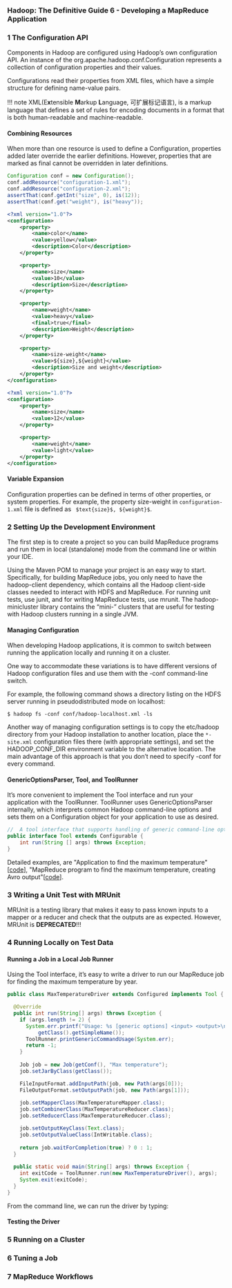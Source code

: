 ### **Hadoop: The Definitive Guide 6 - Developing a MapReduce Application**

### 1 The Configuration API

Components in Hadoop are configured using Hadoop’s own configuration API. An instance of the <C>org.apache.hadoop.conf.Configuration</C> represents a collection of configuration properties and their values.

<C>Configuration</C>s read their properties from  XML files, which have a simple structure for defining name-value pairs.


!!! note
    XML(E**x**tensible **M**arkup **L**anguage, 可扩展标记语言), is a markup language that defines a set of rules for encoding documents in a format that is both human-readable and machine-readable. 
    
#### Combining Resources

When more than one resource is used to define a <C>Configuration</C>, properties added later override the earlier definitions. However, properties that are marked as <C>final</C> cannot be overridden in later definitions.

```Java
Configuration conf = new Configuration();
conf.addResource("configuration-1.xml");
conf.addResource("configuration-2.xml");
assertThat(conf.getInt("size", 0), is(12));
assertThat(conf.get("weight"), is("heavy"));
```

```xml fct_label="configuration-1.xml"
<?xml version="1.0"?> 
<configuration>
    <property> 
        <name>color</name> 
        <value>yellow</value> 
        <description>Color</description> 
    </property>

    <property> 
        <name>size</name> 
        <value>10</value> 
        <description>Size</description> 
    </property>

    <property> 
        <name>weight</name> 
        <value>heavy</value> 
        <final>true</final> 
        <description>Weight</description> 
    </property>

    <property> 
        <name>size-weight</name> 
        <value>${size},${weight}</value> 
        <description>Size and weight</description> 
    </property> 
</configuration>
```

```xml fct_label="configuration-2.xml"
<?xml version="1.0"?> 
<configuration>
    <property> 
        <name>size</name> 
        <value>12</value> 
    </property>

    <property> 
        <name>weight</name> 
        <value>light</value> 
    </property> 
</configuration>
```

#### Variable Expansion

Configuration properties can be defined in terms of other properties, or system properties. For example, the property <C>size-weight</C> in `configuration-1.xml` file is defined as ` $text{size}$, ${weight}$`.

### 2 Setting Up the Development Environment

The first step is to create a project so you can build MapReduce programs and run them in local (standalone) mode from the command line or within your IDE. 

Using the Maven POM to manage your project is an easy way to start. Specifically, for building MapReduce jobs, you only need to have the <C>hadoop-client</C> dependency, which contains all the Hadoop client-side classes needed to interact with HDFS and MapReduce. For running unit tests, use <C>junit</C>, and for writing MapReduce tests, use <C>mrunit</C>. The <C>hadoop-minicluster</C> library contains the “mini-” clusters that are useful for testing with Hadoop clusters running in a single JVM.

#### Managing Configuration

When developing Hadoop applications, it is common to switch between running the application locally and running it on a cluster.

One way to accommodate these variations is to have different versions of Hadoop configuration files and use them with the <C>-conf</C> command-line switch.

For example, the following command shows a directory listing on the HDFS server running in pseudodistributed mode on localhost:

```
$ hadoop fs -conf conf/hadoop-localhost.xml -ls
```


Another way of managing configuration settings is to copy the etc/hadoop directory from your Hadoop installation to another location, place the `*-site.xml` configuration files there (with appropriate settings), and set the <C>HADOOP_CONF_DIR </C>environment variable to the alternative location. The main advantage of this approach is that you don’t need to specify <C>-conf</C> for every command.

#### GenericOptionsParser, Tool, and ToolRunner

It’s more convenient to implement the <C>Tool</C> interface and run your application with the <C>ToolRunner</C>. <C>ToolRunner</C> uses <C>GenericOptionsParser</C> internally, which interprets common Hadoop command-line options and sets them on a <C>Configuration</C> object for your application to use as desired.

```Java
//  A tool interface that supports handling of generic command-line options.
public interface Tool extends Configurable { 
    int run(String [] args) throws Exception; 
}
```

Detailed examples, are "Application to find the maximum temperature"[[code](ch6/#running-a-job-in-a-local-job-runner)], "MapReduce program to find the maximum temperature, creating Avro output"[[code](ch12/#avro-mapreduce)].


### 3 Writing a Unit Test with MRUnit

<C>MRUnit</C> is a testing library that makes it easy to pass known inputs to a mapper or a reducer and check that the outputs are as expected.  However, MRUnit is **DEPRECATED**!!!



### 4 Running Locally on Test Data


#### Running a Job in a Local Job Runner

Using the <C>Tool</C> interface, it’s easy to write a driver to run our MapReduce job for finding the maximum temperature by year.

```Java
public class MaxTemperatureDriver extends Configured implements Tool {

  @Override
  public int run(String[] args) throws Exception {
    if (args.length != 2) {
      System.err.printf("Usage: %s [generic options] <input> <output>\n",
          getClass().getSimpleName());
      ToolRunner.printGenericCommandUsage(System.err);
      return -1;
    }
    
    Job job = new Job(getConf(), "Max temperature");
    job.setJarByClass(getClass());

    FileInputFormat.addInputPath(job, new Path(args[0]));
    FileOutputFormat.setOutputPath(job, new Path(args[1]));
    
    job.setMapperClass(MaxTemperatureMapper.class);
    job.setCombinerClass(MaxTemperatureReducer.class);
    job.setReducerClass(MaxTemperatureReducer.class);

    job.setOutputKeyClass(Text.class);
    job.setOutputValueClass(IntWritable.class);
    
    return job.waitForCompletion(true) ? 0 : 1;
  }
  
  public static void main(String[] args) throws Exception {
    int exitCode = ToolRunner.run(new MaxTemperatureDriver(), args);
    System.exit(exitCode);
  }
}
```

From the command line, we can run the driver by typing:




#### Testing the Driver
### 5 Running on a Cluster
### 6 Tuning a Job
### 7 MapReduce Workflows